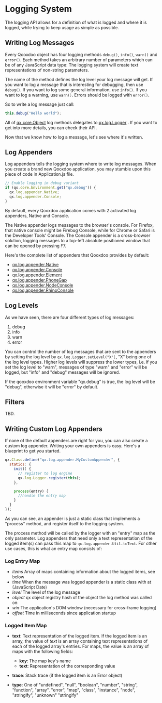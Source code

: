 # Logging System

The logging API allows for a definition of what is logged and where it is
logged, while trying to keep usage as simple as possible.

## Writing Log Messages

Every Qooxdoo object has four logging methods `debug()`, `info()`, `warn()` and
`error()`. Each method takes an arbitrary number of parameters which can be of
any JavaScript data type: The logging system will create text representations of
non-string parameters.

The name of the method defines the log level your log message will get. If you
want to log a message that is interesting for debugging, then use `debug()`. If
you want to log some general information, use `info()`. If you want to log a
warning, use `warn()`. Errors should be logged with `error()`.

So to write a log message just call:

```javascript
this.debug("Hello world");
```

All of [qx.core.Object](apps://apiviewer/#qx.core.Object) log methods delegates
to [qx.log.Logger](apps://apiviewer/#qx.log.Logger) . If you want to get into
more details, you can check their API.

Now that we know how to log a message, let's see where it's written.

## Log Appenders

Log appenders tells the logging system where to write log messages. When you
create a brand new Qooxdoo application, you may stumble upon this piece of code
in Application.js file.

```javascript
// Enable logging in debug variant
if (qx.core.Environment.get("qx.debug")) {
  qx.log.appender.Native;
  qx.log.appender.Console;
}
```

By default, every Qooxdoo application comes with 2 activated log appenders,
Native and Console.

The Native appender logs messages to the browser's console. For Firefox, that
native console might be Firebug Console, while for Chrome or Safari is the
Developer Tools' Console. The Console appender is a cross-browser solution,
logging messages to a top-left absolute positioned window that can be opened by
pressing F7.

Here's the complete list of appenders that Qooxdoo provides by default:

- [qx.log.appender.Native](apps://apiviewer/#qx.log.appender.Native)
- [qx.log.appender.Console](apps://apiviewer/#qx.log.appender.Console)
- [qx.log.appender.Element](apps://apiviewer/#qx.log.appender.Element)
- [qx.log.appender.PhoneGap](apps://apiviewer/#qx.log.appender.PhoneGap)
- [qx.log.appender.NodeConsole](apps://apiviewer/#qx.log.appender.NodeConsole)
- [qx.log.appender.RhinoConsole](apps://apiviewer/#qx.log.appender.RhinoConsole)

## Log Levels

As we have seen, there are four different types of log messages: 

1. debug
2. info
3. warn
4. error

You can control the number of log messages that are sent to the appenders
by setting the log level by `qx.log.Logger.setLevel("X")`, "X" being one
of the log level types. Higher log levels will suppress the lower types, i.e.
if you set the log level to "warn", messages of type "warn" and "error"
will be logged, but "info" and "debug" messages will be ignored. 

If the qooxdoo environment variable "qx.debug" is true, the log level will
be "debug", otherwise it will be "error" by default. 

## Filters

TBD.

## Writing Custom Log Appenders

If none of the default appenders are right for you, you
can also create a custom log appender. Writing your own
appenders is easy. Here's a blueprint to get you started.

```javascript
qx.Class.define("qx.log.appender.MyCustomAppender", {
  statics: {
    init() {
      // register to log engine
      qx.log.Logger.register(this);
    },

    process(entry) {
      //handle the entry map
    }
  }
});
```

As you can see, an appender is just a static class that implements a "process"
method, and register itself to the logging system.

The process method will be called by the logger with an "entry" map as the only
parameter. Log appenders that need only a text representation of the logged
item(s) can pass this map to `qx.log.appender.Util.toText`. For other use cases,
this is what an entry map consists of:

### Log Entry Map

- _items_ Array of maps containing information about the logged items, see below
- _time_ When the message was logged appender is a static class with at
  (JavaScript Date)
- _level_ The level of the log message
- _object_ qx object registry hash of the object the log method was called on
- _win_ The application's DOM window (necessary for cross-frame logging)
- _offset_ Time in milliseconds since application startup

### Logged Item Map

- **text**: Text representation of the logged item. If the logged item is an array,
  the value of _text_ is an array containing text representations of each of the
  logged array's entries. For maps, the value is an array of maps with the
  following fields:
  
  -   **key**: The map key's name
  -   **text**: Representation of the corresponding value
  
- **trace**: Stack trace (if the logged item is an Error object)

- **type**: One of "undefined", "null", "boolean", "number", "string", "function",
  "array", "error", "map", "class", "instance", "node", "stringify", "unknown"
  "stringify"
